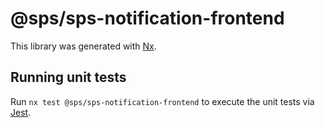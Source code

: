 # @sps/sps-notification-frontend

This library was generated with [Nx](https://nx.dev).

## Running unit tests

Run `nx test @sps/sps-notification-frontend` to execute the unit tests via [Jest](https://jestjs.io).
